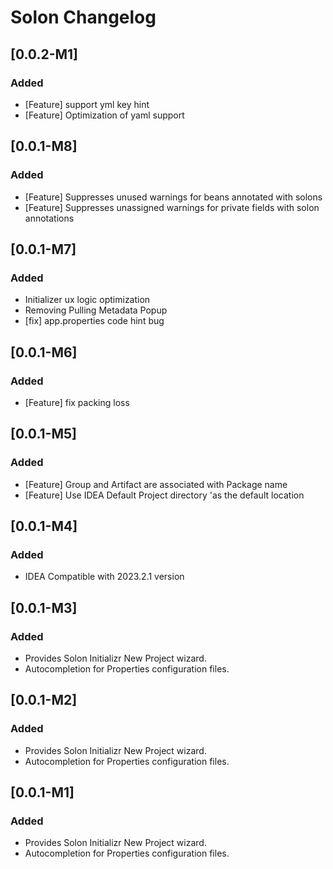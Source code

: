 <!-- Keep a Changelog guide -> https://keepachangelog.com -->

# Solon Changelog
## [0.0.2-M1]
### Added
- [Feature] support yml key hint
- [Feature] Optimization of yaml support

## [0.0.1-M8]
### Added
- [Feature] Suppresses unused warnings for beans annotated with solons
- [Feature] Suppresses unassigned warnings for private fields with solon annotations

## [0.0.1-M7]
### Added
- Initializer ux logic optimization
- Removing Pulling Metadata Popup
- [fix] app.properties code hint bug

## [0.0.1-M6]
### Added
- [Feature] fix packing loss

## [0.0.1-M5]
### Added
- [Feature] Group and Artifact are associated with Package name
- [Feature] Use IDEA Default Project directory 'as the default location

## [0.0.1-M4]
### Added
- IDEA Compatible with 2023.2.1 version

## [0.0.1-M3]
### Added
- Provides Solon Initializr New Project wizard.
- Autocompletion for Properties configuration files.

## [0.0.1-M2]
### Added
- Provides Solon Initializr New Project wizard.
- Autocompletion for Properties configuration files.

## [0.0.1-M1]
### Added
- Provides Solon Initializr New Project wizard.
- Autocompletion for Properties configuration files.
